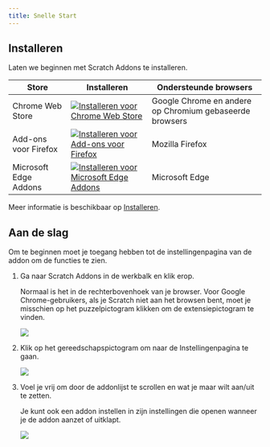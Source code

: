 ```yaml
---
title: Snelle Start
---
```


## Installeren

Laten we beginnen met Scratch Addons te installeren.

| Store | Installeren | Ondersteunde browsers |
| - | - | - |
| Chrome Web Store | [![Installeren voor Chrome Web Store](https://img.shields.io/chrome-web-store/v/fbeffbjdlemaoicjdapfpikkikjoneco?style=flat-square&logo=google-chrome&logoColor=white&label=install&color=4285F4)](https://chrome.google.com/webstore/detail/fbeffbjdlemaoicjdapfpikkikjoneco) | Google Chrome en andere op Chromium gebaseerde browsers
| Add-ons voor Firefox | [![Installeren voor Add-ons voor Firefox](https://img.shields.io/amo/v/scratch-messaging-extension?style=flat-square&logo=firefox-browser&logoColor=white&label=install&color=FF7139)](https://addons.mozilla.org/firefox/addon/scratch-messaging-extension/) | Mozilla Firefox
| Microsoft Edge Addons | [![Installeren voor Microsoft Edge Addons](https://img.shields.io/badge/dynamic/json?style=flat-square&logo=microsoftedge&logoColor=white&label=install&color=0078D7&prefix=v&query=%24.version&url=https%3A%2F%2Fmicrosoftedge.microsoft.com%2Faddons%2Fgetproductdetailsbycrxid%2Filiepgjnemckemgnledoipfiilhajdjj)](https://microsoftedge.microsoft.com/addons/detail/iliepgjnemckemgnledoipfiilhajdjj) | Microsoft Edge

Meer informatie is beschikbaar op [Installeren](../installing).


## Aan de slag

Om te beginnen moet je toegang hebben tot de instellingenpagina van de addon om de functies te zien.

1. Ga naar Scratch Addons in de werkbalk en klik erop.

   Normaal is het in de rechterbovenhoek van je browser. Voor Google Chrome-gebruikers, als je Scratch niet aan het browsen bent, moet je misschien op het puzzelpictogram klikken om de extensiepictogram te vinden.

   ![](/assets/img/getting-started/step-1.png)

2. Klik op het gereedschapspictogram om naar de Instellingenpagina te gaan.

   ![](/assets/img/getting-started/step-2.png)

3. Voel je vrij om door de addonlijst te scrollen en wat je maar wilt aan/uit te zetten.

   Je kunt ook een addon instellen in zijn instellingen die openen wanneer je de addon aanzet of uitklapt.

   ![](/assets/img/getting-started/step-3.png)